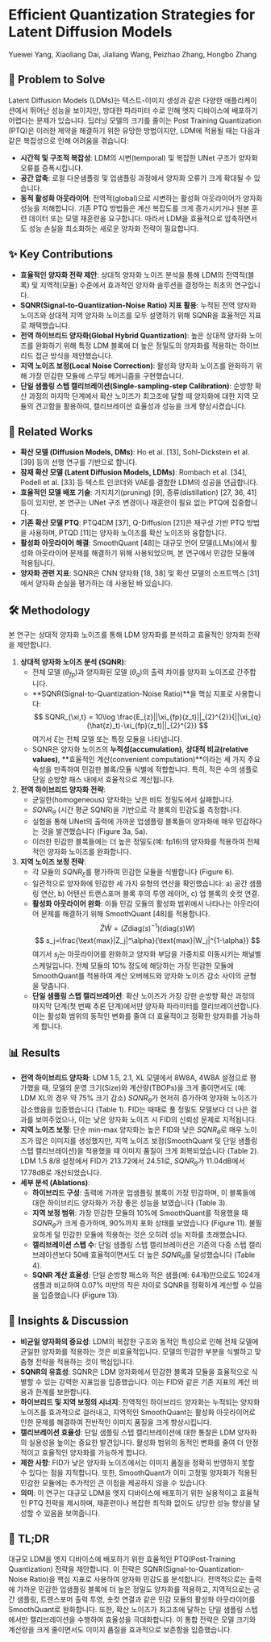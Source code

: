 # Efficient Quantization Strategies for Latent Diffusion Models
Yuewei Yang, Xiaoliang Dai, Jialiang Wang, Peizhao Zhang, Hongbo Zhang

## 🧩 Problem to Solve
Latent Diffusion Models (LDMs)는 텍스트-이미지 생성과 같은 다양한 애플리케이션에서 뛰어난 성능을 보이지만, 방대한 파라미터 수로 인해 엣지 디바이스에 배포하기 어렵다는 문제가 있습니다. 딥러닝 모델의 크기를 줄이는 Post Training Quantization (PTQ)은 이러한 제약을 해결하기 위한 유망한 방법이지만, LDM에 적용될 때는 다음과 같은 복잡성으로 인해 어려움을 겪습니다:
*   **시간적 및 구조적 복잡성**: LDM의 시변(temporal) 및 복잡한 UNet 구조가 양자화 오류를 증폭시킵니다.
*   **공간 압축**: 로컬 다운샘플링 및 업샘플링 과정에서 양자화 오류가 크게 확대될 수 있습니다.
*   **동적 활성화 아웃라이어**: 전역적(global)으로 시변하는 활성화 아웃라이어가 양자화 성능을 저해합니다.
기존 PTQ 방법들은 계산 복잡도를 크게 증가시키거나 원본 훈련 데이터 또는 모델 재훈련을 요구합니다. 따라서 LDM을 효율적으로 압축하면서도 성능 손실을 최소화하는 새로운 양자화 전략이 필요합니다.

## ✨ Key Contributions
*   **효율적인 양자화 전략 제안**: 상대적 양자화 노이즈 분석을 통해 LDM의 전역적(블록) 및 지역적(모듈) 수준에서 효과적인 양자화 솔루션을 결정하는 최초의 연구입니다.
*   **SQNR(Signal-to-Quantization-Noise Ratio) 지표 활용**: 누적된 전역 양자화 노이즈와 상대적 지역 양자화 노이즈를 모두 설명하기 위해 SQNR을 효율적인 지표로 채택했습니다.
*   **전역 하이브리드 양자화(Global Hybrid Quantization)**: 높은 상대적 양자화 노이즈를 완화하기 위해 특정 LDM 블록에 더 높은 정밀도의 양자화를 적용하는 하이브리드 접근 방식을 제안했습니다.
*   **지역 노이즈 보정(Local Noise Correction)**: 활성화 양자화 노이즈를 완화하기 위해 가장 민감한 모듈에 스무딩 메커니즘을 구현했습니다.
*   **단일 샘플링 스텝 캘리브레이션(Single-sampling-step Calibration)**: 순방향 확산 과정의 마지막 단계에서 확산 노이즈가 최고조에 달할 때 양자화에 대한 지역 모듈의 견고함을 활용하여, 캘리브레이션 효율성과 성능을 크게 향상시켰습니다.

## 📎 Related Works
*   **확산 모델 (Diffusion Models, DMs)**: Ho et al. [13], Sohl-Dickstein et al. [39] 등의 선행 연구를 기반으로 합니다.
*   **잠재 확산 모델 (Latent Diffusion Models, LDMs)**: Rombach et al. [34], Podell et al. [33] 등 텍스트 인코더와 VAE를 결합한 LDM의 성공을 언급합니다.
*   **효율적인 모델 배포 기술**: 가지치기(pruning) [9], 증류(distillation) [27, 36, 41] 등이 있지만, 본 연구는 UNet 구조 변경이나 재훈련이 필요 없는 PTQ에 집중합니다.
*   **기존 확산 모델 PTQ**: PTQ4DM [37], Q-Diffusion [21]은 재구성 기반 PTQ 방법을 사용하며, PTQD [11]는 양자화 노이즈를 확산 노이즈와 융합합니다.
*   **활성화 아웃라이어 해결**: SmoothQuant [48]는 대규모 언어 모델(LLMs)에서 활성화 아웃라이어 문제를 해결하기 위해 사용되었으며, 본 연구에서 민감한 모듈에 적용됩니다.
*   **양자화 관련 지표**: SQNR은 CNN 양자화 [18, 38] 및 확산 모델의 소프트맥스 [31]에서 양자화 손실을 평가하는 데 사용된 바 있습니다.

## 🛠️ Methodology
본 연구는 상대적 양자화 노이즈를 통해 LDM 양자화를 분석하고 효율적인 양자화 전략을 제안합니다.
1.  **상대적 양자화 노이즈 분석 (SQNR)**:
    *   전체 모델 ($\theta_{fp}$)과 양자화된 모델 ($\theta_{q}$)의 출력 차이를 양자화 노이즈로 간주합니다.
    *   **SQNR(Signal-to-Quantization-Noise Ratio)**을 핵심 지표로 사용합니다:
        $$ SQNR_{\xi,t} = 10\log \frac{E_{z}||\xi_{fp}(z_t)||_{2}^{2}}{||\xi_{q}(\hat{z}_t)-\xi_{fp}(z_t)||_{2}^{2}} $$
        여기서 $\xi$는 전체 모델 또는 특정 모듈을 나타냅니다.
    *   SQNR은 양자화 노이즈의 **누적성(accumulation)**, **상대적 비교(relative values)**, **효율적인 계산(convenient computation)**이라는 세 가지 주요 속성을 만족하여 민감한 블록/모듈 식별에 적합합니다. 특히, 적은 수의 샘플로 단일 순방향 패스 내에서 효율적으로 계산됩니다.
2.  **전역 하이브리드 양자화 전략**:
    *   균일한(homogeneous) 양자화는 낮은 비트 정밀도에서 실패합니다.
    *   $SQNR_{\theta}$ (시간 평균 SQNR)을 기반으로 각 블록의 민감도를 측정합니다.
    *   실험을 통해 UNet의 출력에 가까운 업샘플링 블록들이 양자화에 매우 민감하다는 것을 발견했습니다 (Figure 3a, 5a).
    *   이러한 민감한 블록들에는 더 높은 정밀도(예: fp16)의 양자화를 적용하여 전체적인 양자화 노이즈를 완화합니다.
3.  **지역 노이즈 보정 전략**:
    *   각 모듈의 $SQNR_{\xi}$를 평가하여 민감한 모듈을 식별합니다 (Figure 6).
    *   일관적으로 양자화에 민감한 세 가지 유형의 연산을 확인했습니다: a) 공간 샘플링 연산, b) 어텐션 트랜스포머 블록 후의 투영 레이어, c) 업 블록의 숏컷 연결.
    *   **활성화 아웃라이어 완화**: 이들 민감 모듈의 활성화 범위에서 나타나는 아웃라이어 문제를 해결하기 위해 SmoothQuant [48]를 적용합니다.
        $$ \hat{Z}\hat{W}= (Z\text{diag}(s)^{-1})(\text{diag}(s)W) $$
        $$ s_j=\frac{\text{max}|Z_j|^\alpha}{\text{max}|W_j|^{1-\alpha}} $$
        여기서 $s_j$는 아웃라이어를 완화하고 양자화 부담을 가중치로 이동시키는 채널별 스케일입니다. 전체 모듈의 10% 정도에 해당하는 가장 민감한 모듈에 SmoothQuant를 적용하여 계산 오버헤드와 양자화 노이즈 감소 사이의 균형을 맞춥니다.
    *   **단일 샘플링 스텝 캘리브레이션**: 확산 노이즈가 가장 강한 순방향 확산 과정의 마지막 단계(첫 번째 추론 단계)에서만 양자화 파라미터를 캘리브레이션합니다. 이는 활성화 범위의 동적인 변화를 줄여 더 효율적이고 정확한 양자화를 가능하게 합니다.

## 📊 Results
*   **전역 하이브리드 양자화**: LDM 1.5, 2.1, XL 모델에서 8W8A, 4W8A 설정으로 평가했을 때, 모델의 운영 크기(Size)와 계산량(TBOPs)을 크게 줄이면서도 (예: LDM XL의 경우 약 75% 크기 감소) $SQNR_{\theta}$가 현저히 증가하여 양자화 노이즈가 감소했음을 입증했습니다 (Table 1). FID는 때때로 풀 정밀도 모델보다 더 나은 결과를 보여주었으나, 이는 낮은 양자화 노이즈 시 FID의 신뢰성 문제로 지적됩니다.
*   **지역 노이즈 보정**: 단순 min-max 양자화는 높은 FID와 낮은 $SQNR_{\theta}$로 매우 노이즈가 많은 이미지를 생성했지만, 지역 노이즈 보정(SmoothQuant 및 단일 샘플링 스텝 캘리브레이션)을 적용했을 때 이미지 품질이 크게 회복되었습니다 (Table 2). LDM 1.5 8/8 설정에서 FID가 213.72에서 24.51로, $SQNR_{\theta}$가 11.04dB에서 17.78dB로 개선되었습니다.
*   **세부 분석 (Ablations)**:
    *   **하이브리드 구성**: 출력에 가까운 업샘플링 블록이 가장 민감하며, 이 블록들에 대한 하이브리드 양자화가 가장 좋은 성능을 보였습니다 (Table 3).
    *   **지역 보정 범위**: 가장 민감한 모듈의 10%에 SmoothQuant를 적용했을 때 $SQNR_{\theta}$가 크게 증가하며, 90%까지 포화 상태를 보였습니다 (Figure 11). 불필요하게 덜 민감한 모듈에 적용하는 것은 오히려 성능 저하를 초래했습니다.
    *   **캘리브레이션 스텝 수**: 단일 샘플링 스텝 캘리브레이션은 기존의 다중 스텝 캘리브레이션보다 50배 효율적이면서도 더 높은 $SQNR_{\theta}$를 달성했습니다 (Table 4).
    *   **SQNR 계산 효율성**: 단일 순방향 패스와 적은 샘플(예: 64개)만으로도 1024개 샘플과 비교하여 0.07% 미만의 작은 차이로 SQNR을 정확하게 계산할 수 있음을 입증했습니다 (Figure 13).

## 🧠 Insights & Discussion
*   **비균일 양자화의 중요성**: LDM의 복잡한 구조와 동적인 특성으로 인해 전체 모델에 균일한 양자화를 적용하는 것은 비효율적입니다. 모델의 민감한 부분을 식별하고 맞춤형 전략을 적용하는 것이 핵심입니다.
*   **SQNR의 유효성**: SQNR은 LDM 양자화에서 민감한 블록과 모듈을 효율적으로 식별할 수 있는 강력한 지표임을 입증했습니다. 이는 FID와 같은 기존 지표의 계산 비용과 한계를 보완합니다.
*   **하이브리드 및 지역 보정의 시너지**: 전역적인 하이브리드 양자화는 누적되는 양자화 노이즈를 효과적으로 걸러내고, 지역적인 SmoothQuant는 활성화 아웃라이어로 인한 문제를 해결하여 전반적인 이미지 품질을 크게 향상시킵니다.
*   **캘리브레이션 효율성**: 단일 샘플링 스텝 캘리브레이션에 대한 통찰은 LDM 양자화의 실용성을 높이는 중요한 발견입니다. 활성화 범위의 동적인 변화를 줄여 더 안정적이고 효율적인 양자화를 가능하게 합니다.
*   **제한 사항**: FID가 낮은 양자화 노이즈에서는 이미지 품질을 정확히 반영하지 못할 수 있다는 점을 지적합니다. 또한, SmoothQuant가 이미 고정밀 양자화가 적용된 민감한 모듈에는 추가적인 큰 이점을 제공하지 않을 수 있습니다.
*   **의미**: 이 연구는 대규모 LDM을 엣지 디바이스에 배포하기 위한 실용적이고 효율적인 PTQ 전략을 제시하며, 재훈련이나 복잡한 최적화 없이도 상당한 성능 향상을 달성할 수 있음을 보여줍니다.

## 📌 TL;DR
대규모 LDM을 엣지 디바이스에 배포하기 위한 효율적인 PTQ(Post-Training Quantization) 전략을 제안합니다. 이 전략은 SQNR(Signal-to-Quantization-Noise Ratio)을 핵심 지표로 사용하여 양자화 민감도를 분석합니다. 전역적으로는 출력에 가까운 민감한 업샘플링 블록에 더 높은 정밀도 양자화를 적용하고, 지역적으로는 공간 샘플링, 트랜스포머 출력 투영, 숏컷 연결과 같은 민감 모듈의 활성화 아웃라이어를 SmoothQuant로 완화합니다. 또한, 확산 노이즈가 최고조에 달하는 단일 샘플링 스텝에서만 캘리브레이션을 수행하여 효율성을 극대화합니다. 이 통합 전략은 모델 크기와 계산량을 크게 줄이면서도 이미지 품질을 효과적으로 보존함을 입증했습니다.